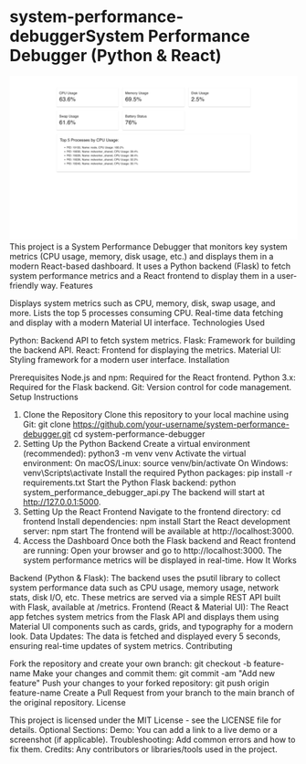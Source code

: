 # system-performance-debuggerSystem Performance Debugger (Python & React)
![System Performance Screenshot](ss.png)
This project is a System Performance Debugger that monitors key system metrics (CPU usage, memory, disk usage, etc.) and displays them in a modern React-based dashboard. It uses a Python backend (Flask) to fetch system performance metrics and a React frontend to display them in a user-friendly way.
Features

Displays system metrics such as CPU, memory, disk, swap usage, and more.
Lists the top 5 processes consuming CPU.
Real-time data fetching and display with a modern Material UI interface.
Technologies Used

Python: Backend API to fetch system metrics.
Flask: Framework for building the backend API.
React: Frontend for displaying the metrics.
Material UI: Styling framework for a modern user interface.
Installation

Prerequisites
Node.js and npm: Required for the React frontend.
Python 3.x: Required for the Flask backend.
Git: Version control for code management.
Setup Instructions
1. Clone the Repository
Clone this repository to your local machine using Git:
git clone https://github.com/your-username/system-performance-debugger.git
cd system-performance-debugger
2. Setting Up the Python Backend
Create a virtual environment (recommended):
python3 -m venv venv
Activate the virtual environment:
On macOS/Linux:
source venv/bin/activate
On Windows:
venv\Scripts\activate
Install the required Python packages:
pip install -r requirements.txt
Start the Python Flask backend:
python system_performance_debugger_api.py
The backend will start at http://127.0.0.1:5000.
3. Setting Up the React Frontend
Navigate to the frontend directory:
cd frontend
Install dependencies:
npm install
Start the React development server:
npm start
The frontend will be available at http://localhost:3000.
4. Access the Dashboard
Once both the Flask backend and React frontend are running:
Open your browser and go to http://localhost:3000.
The system performance metrics will be displayed in real-time.
How It Works

Backend (Python & Flask):
The backend uses the psutil library to collect system performance data such as CPU usage, memory usage, network stats, disk I/O, etc.
These metrics are served via a simple REST API built with Flask, available at /metrics.
Frontend (React & Material UI):
The React app fetches system metrics from the Flask API and displays them using Material UI components such as cards, grids, and typography for a modern look.
Data Updates:
The data is fetched and displayed every 5 seconds, ensuring real-time updates of system metrics.
Contributing

Fork the repository and create your own branch:
git checkout -b feature-name
Make your changes and commit them:
git commit -am "Add new feature"
Push your changes to your forked repository:
git push origin feature-name
Create a Pull Request from your branch to the main branch of the original repository.
License

This project is licensed under the MIT License - see the LICENSE file for details.
Optional Sections:
Demo: You can add a link to a live demo or a screenshot (if applicable).
Troubleshooting: Add common errors and how to fix them.
Credits: Any contributors or libraries/tools used in the project.